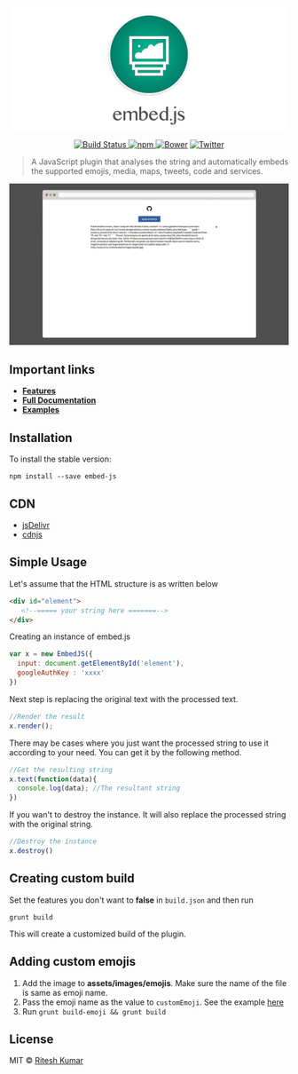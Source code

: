 <p align="center"><img src="demo/logo.png" align="center" alt=""></p>

<p align="center">
<a href="https://travis-ci.org/ritz078/embed.js">
<img src="https://travis-ci.org/ritz078/embed.js.svg?branch=master" alt="Build Status" style="max-width:100%;">
</a>
<a href="https://github.com/ritz078/embed.js">
<img src="https://img.shields.io/npm/v/embed-js.svg" alt="npm" style="max-width:100%;">
</a>
<a href="https://github.com/ritz078/embed.js">
<img src="https://img.shields.io/bower/v/embed-js.svg" alt="Bower" style="max-width:100%;"
></a>
<a href="https://twitter.com/intent/tweet?text=embed.js+%7C+A+JS+plugin+to+embed+emojis%2C+media%2C+maps%2C+tweets%2C+code%2C+services+and+parse+markdown+http%3A%2F%2Fbit.ly%2F1NIvT8A&amp;url='http%3A%2F%2Fbit.ly%2F1NIvT8A'&amp;hashtags=JavaScript">
<img src="https://img.shields.io/twitter/url/https/github.com/ritz078/embed.js.svg?style=social" alt="Twitter" style="max-width:100%;">
</a>
</p>

> A JavaScript plugin that analyses the string and automatically embeds the supported emojis, media, maps, tweets, code and services.


![screen](demo/demo.gif)

## Important links

* **[Features](http://riteshkr.com/embed.js)**
* **[Full Documentation](https://embedjs.readme.io)**
* **[Examples](https://embedjs.readme.io/docs/basic-example)**

## Installation

To install the stable version:
```
npm install --save embed-js
```



## CDN

* [jsDelivr](https://www.jsdelivr.com/projects/embed.js)
* [cdnjs](https://cdnjs.com/libraries/embed-js)

## Simple Usage

Let's assume that the HTML structure is as written below

``` html
<div id="element">
   <!--===== your string here =======-->
</div>
```

Creating an instance of embed.js

``` javascript
var x = new EmbedJS({
  input: document.getElementById('element'),
  googleAuthKey : 'xxxx'
})
```

Next step is replacing the original text with the processed text.

``` javascript
//Render the result
x.render();
```

There may be cases where you just want the processed string to use it according to your need. You can get it by the following method.

``` javascript
//Get the resulting string
x.text(function(data){
  console.log(data); //The resultant string
})
```

If you wan't to destroy the instance. It will also replace the processed string with the original string.

``` javascript
//Destroy the instance
x.destroy()
```

## Creating custom build

Set the features you don't want to **false** in `build.json` and then run

```
grunt build
```

This will create a customized build of the plugin.

## Adding custom emojis

1. Add the image to **assets/images/emojis**. Make sure the name of the file is same as emoji name.
1. Pass the emoji name as the value to `customEmoji`. See the example [here](http://riteshkr.com/embed.js/doc.html#emoji)
1. Run `grunt build-emoji && grunt build`

## License

MIT &copy; [Ritesh Kumar](https://github.com/ritz078)
